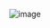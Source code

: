 ![image](https://github.com/ilrexho2011/Project-EULER-Possible-Solutions-Problems-201_to_300/assets/61479363/69d1f1c7-9d87-40d5-869d-ba1608fd9165)

